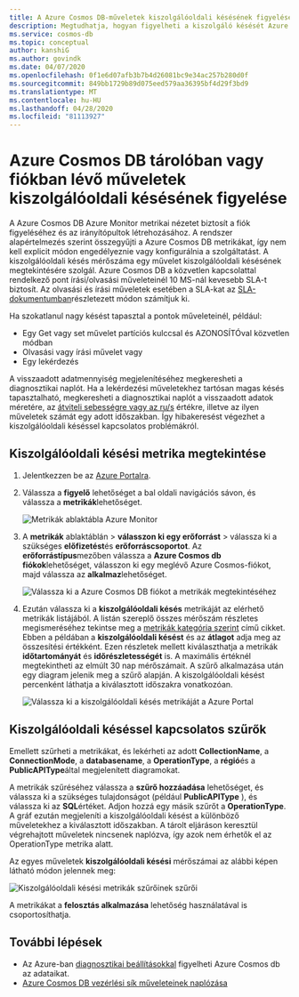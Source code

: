 ```yaml
---
title: A Azure Cosmos DB-műveletek kiszolgálóoldali késésének figyelése
description: Megtudhatja, hogyan figyelheti a kiszolgáló késését Azure Cosmos DB fiókban vagy tárolóban végzett műveletekhez. Egy Azure Cosmos DB fiók tulajdonosai megismerhetik az Azure Cosmos-fiókokkal kapcsolatos kiszolgálóoldali késési problémákat.
ms.service: cosmos-db
ms.topic: conceptual
author: kanshiG
ms.author: govindk
ms.date: 04/07/2020
ms.openlocfilehash: 0f1e6d07afb3b7b4d26081bc9e34ac257b280d0f
ms.sourcegitcommit: 849bb1729b89d075eed579aa36395bf4d29f3bd9
ms.translationtype: MT
ms.contentlocale: hu-HU
ms.lasthandoff: 04/28/2020
ms.locfileid: "81113927"
---
```

# <a name="how-to-monitor-the-server-side-latency-for-operations-in-an-azure-cosmos-db-container-or-account"></a>Azure Cosmos DB tárolóban vagy fiókban lévő műveletek kiszolgálóoldali késésének figyelése

A Azure Cosmos DB Azure Monitor metrikai nézetet biztosít a fiók figyeléséhez és az irányítópultok létrehozásához. A rendszer alapértelmezés szerint összegyűjti a Azure Cosmos DB metrikákat, így nem kell explicit módon engedélyeznie vagy konfigurálnia a szolgáltatást. A kiszolgálóoldali késés mérőszáma egy művelet kiszolgálóoldali késésének megtekintésére szolgál. Azure Cosmos DB a közvetlen kapcsolattal rendelkező pont írási/olvasási műveleteinél 10 MS-nál kevesebb SLA-t biztosít. Az olvasási és írási műveletek esetében a SLA-kat az [SLA-dokumentumban](https://azure.microsoft.com/support/legal/sla/cosmos-db/v1_3/)részletezett módon számítjuk ki.

Ha szokatlanul nagy késést tapasztal a pontok műveleteinél, például:

* Egy Get vagy set művelet partíciós kulccsal és AZONOSÍTÓval közvetlen módban
* Olvasási vagy írási művelet vagy
* Egy lekérdezés

A visszaadott adatmennyiség megjelenítéséhez megkeresheti a diagnosztikai naplót. Ha a lekérdezési műveletekhez tartósan magas késés tapasztalható, megkeresheti a diagnosztikai naplót a visszaadott adatok méretére, az [átviteli sebességre vagy az ru/s](cosmosdb-monitor-resource-logs.md#diagnostic-queries) értékre, illetve az ilyen műveletek számát egy adott időszakban. Így hibakeresést végezhet a kiszolgálóoldali késéssel kapcsolatos problémákról.

## <a name="view-the-server-side-latency-metric"></a>Kiszolgálóoldali késési metrika megtekintése

1. Jelentkezzen be az [Azure Portalra](https://portal.azure.com/).

1. Válassza a **figyelő** lehetőséget a bal oldali navigációs sávon, és válassza a **metrikák**lehetőséget.

   ![Metrikák ablaktábla Azure Monitor](./media/monitor-server-side-latency/monitor-metrics-blade.png)

1. A **metrikák** ablaktáblán > **válasszon ki egy erőforrást** > válassza ki a szükséges **előfizetést**és **erőforráscsoportot**. Az **erőforrástípus**mezőben válassza a **Azure Cosmos db fiókok**lehetőséget, válasszon ki egy meglévő Azure Cosmos-fiókot, majd válassza az **alkalmaz**lehetőséget.
   
   ![Válassza ki a Azure Cosmos DB fiókot a metrikák megtekintéséhez](./media/monitor-server-side-latency/select-cosmos-db-account.png)

1. Ezután válassza ki a **kiszolgálóoldali késés** metrikáját az elérhető metrikák listájából. A listán szereplő összes mérőszám részletes megismeréséhez tekintse meg a [metrikák kategória szerint](monitor-cosmos-db-reference.md) című cikket. Ebben a példában a **kiszolgálóoldali késést** és az **átlagot** adja meg az összesítési értékként. Ezen részletek mellett kiválaszthatja a metrikák **időtartományát** és **időrészletességét** is. A maximális értéknél megtekintheti az elmúlt 30 nap mérőszámait.  A szűrő alkalmazása után egy diagram jelenik meg a szűrő alapján. A kiszolgálóoldali késést percenként láthatja a kiválasztott időszakra vonatkozóan.  

   ![Válassza ki a kiszolgálóoldali késés metrikáját a Azure Portal](./media/monitor-server-side-latency/server-side-latency-metric.png)

## <a name="filters-for-server-side-latency"></a>Kiszolgálóoldali késéssel kapcsolatos szűrők

Emellett szűrheti a metrikákat, és lekérheti az adott **CollectionName**, a **ConnectionMode**, a **databasename**, a **OperationType**, a **régió**és a **PublicAPIType**által megjelenített diagramokat. 

A metrikák szűréséhez válassza a **szűrő hozzáadása** lehetőséget, és válassza ki a szükséges tulajdonságot (például **PublicAPIType** ), és válassza ki az **SQL**értéket. Adjon hozzá egy másik szűrőt a **OperationType**. A gráf ezután megjeleníti a kiszolgálóoldali késést a különböző műveletekhez a kiválasztott időszakban. A tárolt eljáráson keresztül végrehajtott műveletek nincsenek naplózva, így azok nem érhetők el az OperationType metrika alatt.

Az egyes műveletek **kiszolgálóoldali késési** mérőszámai az alábbi képen látható módon jelennek meg:

![Kiszolgálóoldali késési metrikák szűrőinek szűrői](./media/monitor-server-side-latency/server-side-latency-filters.png)

A metrikákat a **felosztás alkalmazása** lehetőség használatával is csoportosíthatja.  

## <a name="next-steps"></a>További lépések

* Az Azure-ban [diagnosztikai beállításokkal](cosmosdb-monitor-resource-logs.md) figyelheti Azure Cosmos db az adataikat.
* [Azure Cosmos DB vezérlési sík műveleteinek naplózása](audit-control-plane-logs.md)